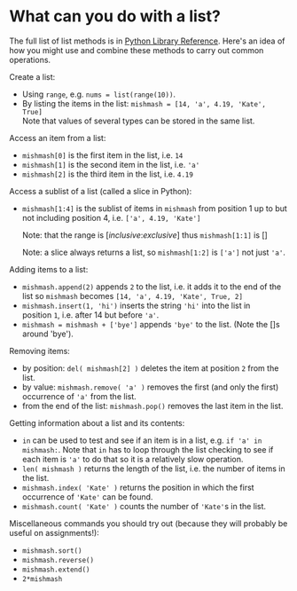 # What can you do with a list?

The full list of list methods is in [Python Library
Reference](https://docs.python.org/3/tutorial/datastructures.html).
Here's an idea of how you might use and combine these methods to carry
out common operations.

Create a list:

-   Using `range`, e.g. `nums = list(range(10))`.
-   By listing the items in the
    list: `mishmash = [14, 'a', 4.19, 'Kate', True]`\
    Note that values of several types can be stored in the same list.

Access an item from a list:

-   `mishmash[0]` is the first item in the list, i.e. `14`
-   `mishmash[1]` is the second item in the list, i.e. `'a'`
-   `mishmash[2]` is the third item in the list, i.e. `4.19`

Access a sublist of a list (called a slice in Python):

-   `mishmash[1:4]` is the sublist of items in `mishmash` from position
    1 up to but not including position 4, i.e. `['a', 4.19, 'Kate']`

    Note: that the range is \[*inclusive*:*exclusive*\]
    thus `mishmash[1:1]` is \[\]

    Note: a slice always returns a list,
    so `mishmash[1:2]` is `['a']` not just `'a'`.

Adding items to a list:

-   `mishmash.append(2)` appends `2` to the list, i.e. it adds it to the
    end of the list
    so `mishmash` becomes `[14, 'a', 4.19, 'Kate', True, 2]`
-   `mishmash.insert(1, 'hi')` inserts the string `'hi'` into the list
    in position `1`, i.e. after 14 but before `'a'`.
-   `mishmash = mishmash + ['bye']` appends `'bye'` to the list. (Note
    the \[\]s around 'bye').

Removing items:

-   by position: `del( mishmash[2] )` deletes the item at
    position `2` from the list.
-   by value: `mishmash.remove( 'a' )` removes the first (and only the
    first) occurrence of `'a'` from the list.
-   from the end of the list: `mishmash.pop()` removes the last item in
    the list.

Getting information about a list and its contents:

-   `in` can be used to test and see if an item is in a list,
    e.g. `if 'a' in mishmash:`. Note that `in` has to loop through the
    list checking to see if each item is `'a'` to do that so it is a
    relatively slow operation.
-   `len( mishmash )` returns the length of the list, i.e. the number of
    items in the list.
-   `mishmash.index( 'Kate' )` returns the position in which the first
    occurrence of `'Kate'` can be found.
-   `mishmash.count( 'Kate' )` counts the number of `'Kate'`s in the
    list.

Miscellaneous commands you should try out (because they will probably be
useful on assignments!):

-   `mishmash.sort()`
-   `mishmash.reverse()`
-   `mishmash.extend()`
-   `2*mishmash`
